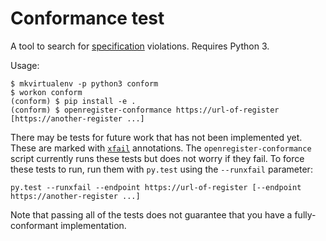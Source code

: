 # Conformance test

A tool to search for [specification][] violations.  Requires Python 3.

Usage:

    $ mkvirtualenv -p python3 conform
    $ workon conform
    (conform) $ pip install -e .
    (conform) $ openregister-conformance https://url-of-register [https://another-register ...]

There may be tests for future work that has not been implemented yet.
These are marked with [`xfail`][xfail] annotations.  The
`openregister-conformance` script currently runs these tests but does
not worry if they fail.  To force these tests to run, run them with
`py.test` using the `--runxfail` parameter:

    py.test --runxfail --endpoint https://url-of-register [--endpoint https://another-register ...]

Note that passing all of the tests does not guarantee that you have a
fully-conformant implementation.

[specification]: https://openregister.github.io/specification/
[xfail]: https://pytest.org/latest/skipping.html
